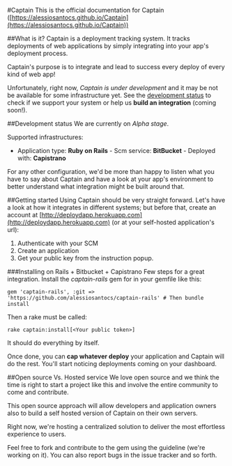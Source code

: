 #Captain
This is the official documentation for Captain ([https://alessiosantocs.github.io/Captain](https://alessiosantocs.github.io/Captain))

##What is it?
Captain is a deployment tracking system. It tracks deployments of web applications by simply integrating into your app's deployment process.

Captain's purpose is to integrate and lead to success every deploy of every kind of web app!

Unfortunately, right now, _Captain is under development_ and it may be not be available for some infrastructure yet. See the [development status](#captain-status) to check if we support your system or help us **build an integration** (coming soon!).


##Development status
We are currently on _Alpha stage_.

Supported infrastructures:

- Application type: **Ruby on Rails** - Scm service: **BitBucket** - Deployed with: **Capistrano**

For any other configuration, we'd be more than happy to listen what you have to say about Captain and have a look at your app's environment to better understand what integration might be built around that.

##Getting started
Using Captain should be very straight forward. 
Let's have a look at how it integrates in different systems; but before that, create an account at [http://deploydapp.herokuapp.com](http://deploydapp.herokuapp.com) (or at your self-hosted application's url):

1. Authenticate with your SCM
2. Create an application
3. Get your public key from the instruction popup.

###Installing on Rails + Bitbucket + Capistrano
Few steps for a great integration. Install the _captain-rails_ gem for in your gemfile like this:
    
    gem 'captain-rails', :git => 'https://github.com/alessiosantocs/captain-rails' # Then bundle install

Then a rake must be called:

    rake captain:install[<Your public token>]

It should do everything by itself.

Once done, you can **cap whatever deploy** your application and Captain will do the rest.
You'll start noticing deployments coming on your dashboard.

##Open source Vs. Hosted service
We love open source and we think the time is right to start a project like this and involve the entire community to come and contribute.

This open source approach will allow developers and application owners also to build a self hosted version of Captain on their own servers.

Right now, we're hosting a centralized solution to deliver the most effortless experience to  users.

Feel free to fork and contribute to the gem using the guideline (we're working on it). You can also report bugs in the issue tracker and so forth.

